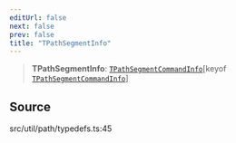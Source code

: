 ```yaml
---
editUrl: false
next: false
prev: false
title: "TPathSegmentInfo"
---
```


> **TPathSegmentInfo**: [`TPathSegmentCommandInfo`](TPathSegmentCommandInfo.md)\[keyof [`TPathSegmentCommandInfo`](TPathSegmentCommandInfo.md)\]

## Source

src/util/path/typedefs.ts:45
